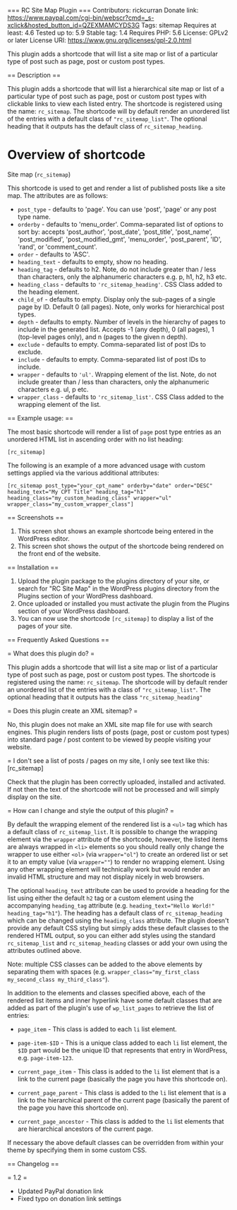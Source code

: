 === RC Site Map Plugin ===
Contributors: rickcurran
Donate link: https://www.paypal.com/cgi-bin/webscr?cmd=_s-xclick&hosted_button_id=QZEXMAMCYDS3G
Tags: sitemap
Requires at least: 4.6
Tested up to: 5.9
Stable tag: 1.4
Requires PHP: 5.6
License: GPLv2 or later
License URI: https://www.gnu.org/licenses/gpl-2.0.html

This plugin adds a shortcode that will list a site map or list of a particular type of post such as page, post or custom post types.

== Description ==

This plugin adds a shortcode that will list a hierarchical site map or list of a particular type of post such as page, post or custom post types with clickable links to view each listed entry. The shortcode is registered using the name: `rc_sitemap`. The shortcode will by default render an unordered list of the entries with a default class of `"rc_sitemap_list"`. The optional heading that it outputs has the default class of `rc_sitemap_heading`.

# Overview of shortcode

Site map (`rc_sitemap`)

This shortcode is used to get and render a list of published posts like a site map. The attributes are as follows:

- `post_type` - defaults to 'page'. You can use 'post', 'page' or any post type name.
- `orderby` - defaults to 'menu_order'. Comma-separated list of options to sort by: accepts 'post_author', 'post_date', 'post_title', 'post_name', 'post_modified', 'post_modified_gmt', 'menu_order', 'post_parent', 'ID', 'rand', or 'comment_count'.
- `order` - defaults to 'ASC'.
- `heading_text` - defaults to empty, show no heading.
- `heading_tag` - defaults to h2. Note, do not include greater than / less than characters, only the alphanumeric characters e.g. p, h1, h2, h3 etc.
- `heading_class` - defaults to `'rc_sitemap_heading'`. CSS Class added to the heading element.
- `child_of` - defaults to empty. Display only the sub-pages of a single page by ID. Default 0 (all pages). Note, only works for hierarchical post types.
- `depth` - defaults to empty. Number of levels in the hierarchy of pages to include in the generated list. Accepts -1 (any depth), 0 (all pages), 1 (top-level pages only), and n (pages to the given n depth).
- `exclude` - defaults to empty. Comma-separated list of post IDs to exclude.
- `include` - defaults to empty. Comma-separated list of post IDs to include.
- `wrapper` - defaults to `'ul'`. Wrapping element of the list. Note, do not include greater than / less than characters, only the alphanumeric characters e.g. ul, p etc.
- `wrapper_class` - defaults to `'rc_sitemap_list'`. CSS Class added to the wrapping element of the list.

== Example usage: ==

The most basic shortcode will render a list of `page` post type entries as an unordered HTML list in ascending order with no list heading:

`[rc_sitemap]`

The following is an example of a more advanced usage with custom settings applied via the various additional attributes:

`[rc_sitemap post_type="your_cpt_name" orderby="date" order="DESC" heading_text="My CPT Title" heading_tag="h1" heading_class="my_custom_heading_class" wrapper="ul" wrapper_class="my_custom_wrapper_class"]`

== Screenshots ==

1. This screen shot shows an example shortcode being entered in the WordPress editor.
2. This screen shot shows the output of the shortcode being rendered on the front end of the website.

== Installation ==
	
1. Upload the plugin package to the plugins directory of your site, or search for "RC Site Map" in the WordPress plugins directory from the Plugins section of your WordPress dashboard.
2. Once uploaded or installed you must activate the plugin from the Plugins section of your WordPress dashboard.
3. You can now use the shortcode `[rc_sitemap]` to display a list of the pages of your site.
	
== Frequently Asked Questions ==
	
= What does this plugin do? =

This plugin adds a shortcode that will list a site map or list of a particular type of post such as page, post or custom post types. The shortcode is registered using the name: `rc_sitemap`. The shortcode will by default render an unordered list of the entries with a class of `"rc_sitemap_list"`. The optional heading that it outputs has the class `"rc_sitemap_heading"`

= Does this plugin create an XML sitemap? =

No, this plugin does not make an XML site map file for use with search engines. This plugin renders lists of posts (page, post or custom post types) into standard page / post content to be viewed by people visiting your website.

= I don't see a list of posts / pages on my site, I only see text like this: [rc_sitemap]

Check that the plugin has been correctly uploaded, installed and activated. If not then the text of the shortcode will not be processed and will simply display on the site.

= How can I change and style the output of this plugin? =

By default the wrapping element of the rendered list is a `<ul>` tag which has a default class of `rc_sitemap_list`. It is possible to change the wrapping element via the `wrapper` attribute of the shortcode, however, the listed items are always wrapped in `<li>` elements so you should really only change the wrapper to use either `<ol>` (via `wrapper="ol"`) to create an ordered list or set it to an empty value (via `wrapper=""`) to render no wrapping element. Using any other wrapping element will technically work but would render an invalid HTML structure and may not display nicely in web browsers.

The optional `heading_text` attribute can be used to provide a heading for the list using either the default `h2` tag or a custom element using the accompanying `heading_tag` attribute (e.g. `heading_text="Hello World!" heading_tag="h1"`). The heading has a default class of `rc_sitemap_heading` which can be changed using the `heading_class` attribute. The plugin doesn't provide any default CSS styling but simply adds these default classes to the rendered HTML output, so you can either add styles using the standard `rc_sitemap_list` and `rc_sitemap_heading` classes or add your own using the attributes outlined above. 

Note: multiple CSS classes can be added to the above elements by separating them with spaces (e.g. `wrapper_class="my_first_class my_second_class my_third_class"`).

In addition to the elements and classes specified above, each of the rendered list items and inner hyperlink have some default classes that are added as part of the plugin's use of `wp_list_pages` to retrieve the list of entries: 

- `page_item` - This class is added to each `li` list element.

- `page-item-$ID` - This is a unique class added to each `li` list element, the `$ID` part would be the unique ID that represents that entry in WordPress, e.g. `page-item-123`.

- `current_page_item` - This class is added to the `li` list element that is a link to the current page (basically the page you have this shortcode on).

- `current_page_parent` - This class is added to the `li` list element that is a link to the hierarchical parent of the current page (basically the parent of the page you have this shortcode on).

- `current_page_ancestor` - This class is added to the `li` list elements that are hierarchical ancestors of the current page.

If necessary the above default classes can be overridden from within your theme by specifying them in some custom CSS.

== Changelog ==

= 1.2 =

- Updated PayPal donation link
- Fixed typo on donation link settings